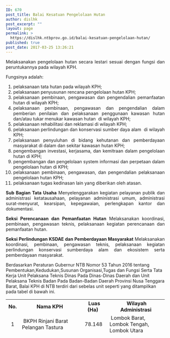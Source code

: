 ```yaml
---
ID: 670
post_title: Balai Kesatuan Pengelolaan Hutan
author: dislhk
post_excerpt: ""
layout: page
permalink: >
  https://dislhk.ntbprov.go.id/balai-kesatuan-pengelolaan-hutan/
published: true
post_date: 2017-03-25 13:26:21
---
```

<p style="text-align: justify;">Melaksanakan pengelolaan hutan secara lestari sesuai dengan fungsi dan peruntukannya pada wilayah KPH.</p>
<p style="text-align: justify;">Fungsinya adalah:</p>

<ol style="text-align: justify;">
 	<li>pelaksanaan tata hutan pada wilayah KPH;</li>
 	<li>pelaksanaan penyusunan rencana pengelolaan hutan KPH;</li>
 	<li>pelaksanaan pembinaan, pengawasan dan pengendalian pemanfaatan hutan di wilayah KPH;</li>
 	<li>pelaksanaan pembinaan, pengawasan dan pengendalian dalam pemberian penilaian dan pelaksanaan penggunaan kawasan hutan dan/atau tukar menukar kawasan hutan&nbsp; di wilayah KPH;</li>
 	<li>pelaksanaan rehabilitasi dan reklamasi di wilayah KPH;</li>
 	<li>pelaksanaan perlindungan dan konservasi sumber daya alam&nbsp; di wilayah KPH;</li>
 	<li>pelaksanaan penyuluhan di bidang kehutanan dan pemberdayaan masyarakat di dalam dan sekitar kawasan hutan KPH;</li>
 	<li>pengembangan investasi, kerjasama, dan kemitraan dalam pengelolaan hutan di KPH;</li>
 	<li>pengembangan dan pengelolaan system informasi dan perpetaan dalam pengelolaan hutan di KPH;</li>
 	<li>pelaksanaan pembinaan, pengawasan, dan pengendalian pelaksanaan pengelolaan hutan KPH;</li>
 	<li>pelaksanaan tugas kedinasan lain yang diberikan oleh atasan.</li>
</ol>
<p style="text-align: justify;"><strong>Sub Bagian Tata Usaha</strong>
Menyelenggarakan kegiatan pelayanan publik dan administrasi ketatausahaan, pelayanan administrasi umum, administrasi surat-menyurat, kearsipan, kepegawaian, perlengkapan kantor dan dokumentasi.</p>
<p style="text-align: justify;"><strong>Seksi Perencanaan dan Pemanfaatan Hutan</strong>
Melaksanakan koordinasi, pembinaan, pengawasan teknis, pelaksanaan kegiatan perencanaan dan pemanfaatan hutan.</p>
<p style="text-align: justify;"><strong>Seksi Perlindungan KSDAE dan Pemberdayaan Masyarakat</strong>
Melaksanakan koordinasi, pembinaan, pengawasan teknis, pelaksanaan kegiatan perlindungan konservasi sumberdaya alam dan ekosistem serta pemberdayaan masyarakat.</p>
Berdasarkan Peraturan Gubernur NTB Nomor 53 Tahun 2016 tentang Pembentukan,Kedudukan,Susunan Organisasi,Tugas dan Fungsi Serta Tata Kerja Unit Pelaksana Teknis Dinas Pada Dinas-Dinas Daerah dan Unit Pelaksana Teknis Badan Pada Badan-Badan Daerah Provinsi Nusa Tenggara Barat, Balai KPH di NTB terdiri dari sebelas unit seperti yang ditampilkan pada tabel di bawah ini.
<table style="height: 107px;" width="969">
<tbody>
<tr>
<td style="text-align: center;" width="29"><strong>No.</strong></td>
<td style="text-align: center;" width="311"><strong>&nbsp;Nama KPH&nbsp;</strong></td>
<td style="text-align: center;" width="75"><strong>&nbsp;Luas (Ha)&nbsp;</strong></td>
<td style="text-align: center;" width="295"><strong>&nbsp;Wilayah Administrasi</strong></td>
</tr>
<tr>
<td style="text-align: center;">1</td>
<td>&nbsp;BKPH Rinjani Barat Pelangan Tastura&nbsp;</td>
<td style="text-align: center;">78.148</td>
<td>&nbsp;Lombok Barat, Lombok Tengah, Lombok Utara&nbsp;</td>
</tr>
<tr>
<td style="text-align: center;">2</td>
<td>&nbsp;BKPH Rinjani Timur&nbsp;</td>
<td style="text-align: center;">37.589</td>
<td>&nbsp;Lombok Timur&nbsp;</td>
</tr>
<tr>
<td style="text-align: center;">3</td>
<td>&nbsp;BKPH Sejorong Mataiyang Brang Rea&nbsp;</td>
<td style="text-align: center;">121.512</td>
<td>&nbsp;Sumbawa Barat&nbsp;</td>
</tr>
<tr>
<td style="text-align: center;">4</td>
<td>&nbsp;BKPH Pucak Ngengas Batulanteh&nbsp;</td>
<td style="text-align: center;">&nbsp;78.078</td>
<td>&nbsp;Sumbawa&nbsp;</td>
</tr>
<tr>
<td style="text-align: center;">5</td>
<td>&nbsp;BKPH Orong Telu Brang Beh&nbsp;</td>
<td style="text-align: center;">120.540</td>
<td>&nbsp;Sumbawa&nbsp;</td>
</tr>
<tr>
<td style="text-align: center;">6</td>
<td>&nbsp;BKPH Ropang&nbsp;</td>
<td style="text-align: center;">73.369</td>
<td>&nbsp;Sumbawa&nbsp;</td>
</tr>
<tr>
<td style="text-align: center;">7</td>
<td>&nbsp;BKPH Ampang Plampang&nbsp;</td>
<td style="text-align: center;">67.406</td>
<td>&nbsp;Sumbawa&nbsp;</td>
</tr>
<tr>
<td style="text-align: center;">8</td>
<td>&nbsp;BKPH Ampang Riwo Soromandi&nbsp;</td>
<td style="text-align: center;">88.129</td>
<td>&nbsp;Dompu&nbsp;</td>
</tr>
<tr>
<td style="text-align: center;">9</td>
<td>&nbsp;BKPH Tambora&nbsp;</td>
<td style="text-align: center;">57.181</td>
<td>&nbsp;Dompu dan Bima&nbsp;</td>
</tr>
<tr>
<td style="text-align: center;">10</td>
<td>&nbsp;BKPH Toffo Pajo Madapangga Rompu Waworada&nbsp;</td>
<td style="text-align: center;">&nbsp;96.607</td>
<td>&nbsp;Dompu dan Bima&nbsp;</td>
</tr>
<tr>
<td style="text-align: center;">11</td>
<td>&nbsp;BKPH Maria Donggomasa&nbsp;</td>
<td style="text-align: center;">70.651</td>
<td>&nbsp;Bima dan Kota Bima&nbsp;</td>
</tr>
<tr>
<td>&nbsp;</td>
<td style="text-align: center;"><strong>&nbsp;TOTAL&nbsp;</strong></td>
<td style="text-align: center;"><strong>&nbsp; 889.210</strong></td>
<td>&nbsp;</td>
</tr>
</tbody>
</table>